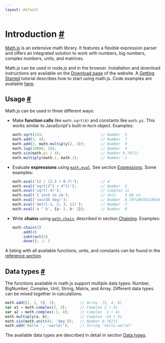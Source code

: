 ```yaml
---
layout: default
---
```


<h1 id="introduction">Introduction <a href="#introduction" title="Permalink">#</a></h1>

[Math.js](http://mathjs.org) is an extensive math library.
It features a flexible expression parser and offers an integrated solution
to work with numbers, big numbers, complex numbers, units, and matrices.

Math.js can be used in node.js and in the browser. Installation and download instructions are available on the [Download page](http://mathjs.org/download.html) of the website. A [Getting Started](getting_started.html) tutorial describes how to start using math.js. Code examples are available [here](http://mathjs.org/examples/index.html).


<h2 id="usage">Usage <a href="#usage" title="Permalink">#</a></h2>

Math.js can be used in three different ways:

-   Make **function calls** like `math.sqrt(4)` and constants like `math.pi`. This works similar to JavaScript's built-in `Math` object. Examples:

    ```js
    math.sqrt(25);                          // Number  5
    math.add(3, 4);                         // Number  7
    math.add(3, math.multiply(2, 3));       // Number  9
    math.log(10000, 10);                    // Number  4
    math.sin(math.pi / 4);                  // Number 0.70711
    math.multiply(math.i, math.i);          // Number -1
    ```

-   Evaluate **expressions** using [`math.eval`](reference/functions/eval.html). See section [Expressions](expressions/index.html). Some examples:

    ```js
    math.eval('12 / (2.3 + 0.7)');          // 4
    math.eval('sqrt(3^2 + 4^2)');           // Number  5
    math.eval('sqrt(-4)');                  // Complex 2i
    math.eval('2 inch to cm');              // Unit    5.08 cm
    math.eval('cos(45 deg)');               // Number  0.7071067811865476
    math.eval('det([-1, 2; 3, 1])');        // Number -7
    math.eval('a ^ b', {a: 2, b: 3});       // Number  8
    ```

-   Write **chains** using [`math.chain`](reference/functions/chain.html), described in section [Chaining](chaining.html). Examples:

    ```js
    math.chain(3)
        .add(4)
        .subtract(2)
        .done(); // 5
    ```

A listing with all available functions, units, and constants can be found in the [reference section](reference/index.html).


<h2 id="data-types">Data types <a href="#data-types" title="Permalink">#</a></h2>

The functions available in math.js support multiple data types: Number, BigNumber, Complex, Unit, String, Matrix, and Array. Different data types can be mixed together in calculations.

```js
math.add([2, 1, 5], 3);           // Array  [5, 4, 8]
var a1 = math.complex(2, 3);      // Complex 2 + 3i
var a2 = math.complex(-1, 4);     // Complex -1 + 4i
math.multiply(a, b);              // Complex -14 + 5i
math.sin(math.unit(45, 'deg'));   // Number 0.70711
math.add('hello ', 'world!');     // String 'hello world!'
```

The available data types are described in detail in section [Data types](datatypes/index.html).
